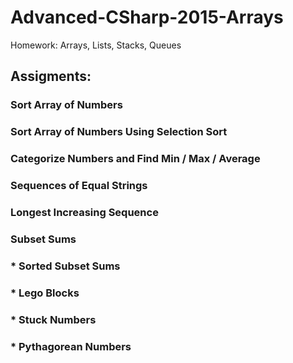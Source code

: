 # Advanced-CSharp-2015-Arrays
Homework: Arrays, Lists, Stacks, Queues

## Assigments:

### Sort Array of Numbers

### Sort Array of Numbers Using Selection Sort

### Categorize Numbers and Find Min / Max / Average

### Sequences of Equal Strings

### Longest Increasing Sequence

### Subset Sums

### * Sorted Subset Sums

### * Lego Blocks

### * Stuck Numbers

### * Pythagorean Numbers

